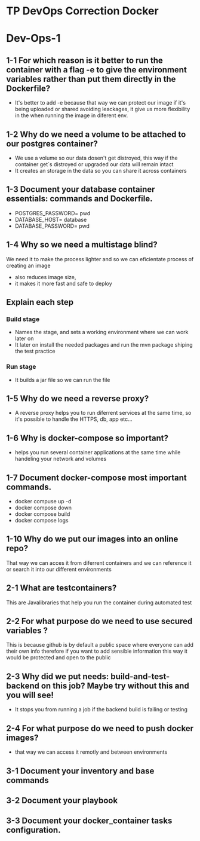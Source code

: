 # TP DevOps Correction Docker
# Dev-Ops-1

## 1-1 For which reason is it better to run the container with a flag -e to give the environment variables rather than put them directly in the Dockerfile?
- It's better to add -e because that way we can protect our image if it's being uploaded or shared avoiding leackages, it give us more flexibility in the when running the image in diferent env.
## 1-2 Why do we need a volume to be attached to our postgres container?
- We use a volume so our data dosen't get distroyed, this way if the container get´s distroyed or upgraded our data will remain intact
- It creates an storage in the data so you can share it across containers

## 1-3 Document your database container essentials: commands and Dockerfile.
- POSTGRES_PASSWORD= pwd
- DATABASE_HOST= database
- DATABASE_PASSWORD= pwd

## 1-4 Why so we need a multistage blind?
We need it to make the process lighter and so we can eficientate process of creating an image
- also reduces image size,
- it makes it more fast and safe to deploy

## Explain each step
### Build stage
- Names the stage, and sets a working environment where we can work later on
- It later on install the needed packages and run the mvn package shiping the test practice
### Run stage
- It builds a jar file so we can run the file

## 1-5 Why do we need a reverse proxy?
- A reverse proxy helps you to run diferrent services at the same time, so it's possible to handle the HTTPS, db, app etc...

## 1-6 Why is docker-compose so important?
- helps you run several container applications at the same time while handeling your network and volumes

## 1-7 Document docker-compose most important commands.
- docker compuse up -d
- docker compose down
- docker compose build
- docker compose logs

## 1-10 Why do we put our images into an online repo?
That way we can acces it from diferrent containers and we can reference it or search it into our different environments

## 2-1  What are testcontainers?
This are Javalibraries that help you run the container during automated test

## 2-2  For what purpose do we need to use secured variables ?
This is because github is by default a public space where everyone can add their own info therefore if you want to add sensible information this way it would be protected and open to the public

## 2-3 Why did we put needs: build-and-test-backend on this job? Maybe try without this and you will see!
- It stops you from running a job if the backend build is failing or testing

## 2-4 For what purpose do we need to push docker images?
- that way we can access it remotly and between environments

## 3-1 Document your inventory and base commands
## 3-2 Document your playbook
## 3-3 Document your docker_container tasks configuration.


